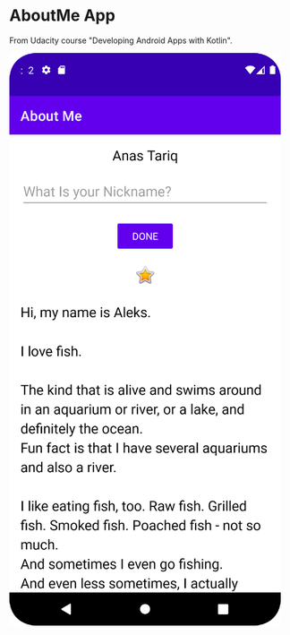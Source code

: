 # AboutMe App
From Udacity course "Developing Android Apps with Kotlin".


![AboutmeScreenshot](https://github.com/AstroAnasTariq/AboutMe/blob/main/Screenshots/Screenshot_20220211_164244.png)

